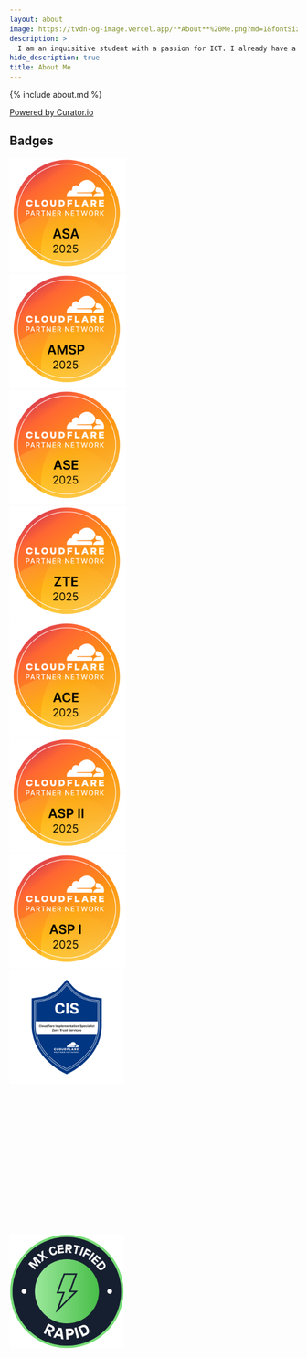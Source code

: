 ```yaml
---
layout: about
image: https://tvdn-og-image.vercel.app/**About**%20Me.png?md=1&fontSize=100px&images=https%3A%2F%2Fgithub.com%2FThomasIAm%2Fpersonal-site-hydejack%2Fraw%2F2bf26cb96f84ebcbf2f8b3e4b7d9f5f0633e6168%2Fassets%2Fglobal%2Fimg%2Fface%2Fface-2673x2673.jpg
description: >
  I am an inquisitive student with a passion for ICT. I already have a lot of experience and am always looking for ways to increase my knowledge.
hide_description: true
title: About Me
---
```


{% include about.md %}

<!-- Place <div> tag where you want the feed to appear -->
<div id="curator-feed-default-feed-layout"><a href="https://curator.io" target="_blank" class="crt-logo crt-tag">Powered by Curator.io</a></div>

## Badges

<div class="container">
  <div class="item">
    <a href="https://university.cloudflare.com/credential/verify/260ad5dc-bb33-4fea-be51-266c8e80553e" class="no-deco">
      <img src="/assets/about/asa.png"  style="max-height: 200px" glass="gray">
    </a>
  </div>
  
  <div class="item">
    <a href="https://university.cloudflare.com/credential/verify/f1db1fd9-e0dc-45eb-b111-47e0a884f24f" class="no-deco">
      <img src="/assets/about/amsp.png"  style="max-height: 200px">
    </a>
  </div>
  
  <div class="item">
    <a href="https://university.cloudflare.com/credential/verify/18688620-b859-4e55-8563-8eee8ed3e0d4" class="no-deco">
      <img src="/assets/about/ase.png"  style="max-height: 200px">
    </a>
  </div>

  <div class="item">
    <a href="https://university.cloudflare.com/credential/verify/b9b183ab-ff65-4c24-bc79-852aa73a08f4" class="no-deco">
      <img src="/assets/about/zte.png"  style="max-height: 200px">
    </a>
  </div>

  <div class="item">
    <a href="https://university.cloudflare.com/credential/verify/446f6fad-4737-477d-8db0-f425a704c134" class="no-deco">
      <img src="/assets/about/ace.png"  style="max-height: 200px">
    </a>
  </div>

  <div class="item">
    <a href="https://university.cloudflare.com/credential/verify/9f8ac9de-4b3c-45b5-b989-8a275a71e6f9" class="no-deco">
      <img src="/assets/about/asp2.png"  style="max-height: 200px">
    </a>
  </div>
  
  <div class="item">
    <a href="https://university.cloudflare.com/credential/verify/f85eccab-efbb-4538-a146-5bd0af56e2c3" class="no-deco">
      <img src="/assets/about/asp1.png"  style="max-height: 200px">
    </a>
  </div>
  
  <div class="item">
    <div data-iframe-width="150" data-iframe-height="270" data-share-badge-id="d8cb9547-4229-4a5b-94ed-df8bcc30c909" data-share-badge-host="https://www.credly.com"></div>
  </div>

  <div class="item">
    <div data-iframe-width="150" data-iframe-height="270" data-share-badge-id="da95d555-9d93-4e86-a1f9-6f8be6808c8c" data-share-badge-host="https://www.credly.com"></div>
  </div>
  
  <div class="item">
    <div data-iframe-width="150" data-iframe-height="270" data-share-badge-id="18f84f10-92f3-4667-9641-2eaa96ad23a4" data-share-badge-host="https://www.credly.com"></div>
  </div>

  <div class="item">
    <div data-iframe-width="150" data-iframe-height="270" data-share-badge-id="95589ee8-6ea0-473e-9e82-4e3987012877" data-share-badge-host="https://www.credly.com"></div>
  </div>
  
  <div class="item">
    <img src="/assets/about/cis.png"  style="max-height: 200px">
  </div>
  
  <div class="item" style="height: 260px;">
    <div data-iframe-width="150" data-iframe-height="270" data-share-badge-id="05cde803-0d94-47a5-82f9-a8544f93e681" data-share-badge-host="https://www.credly.com">
    </div>
  </div>
  
  <div class="item">
    <a href="https://academy.mendix.com/link/certifications/23/rapid" class="no-deco">
      <img src="/assets/about/rapid.png"  style="max-height: 200px">
    </a>
  </div>
  
  <div class="item" style="height: 260px;">
    <div data-iframe-width="150" data-iframe-height="270" data-share-badge-id="67afd7d7-b335-419a-91bc-61661bf7b0ab" data-share-badge-host="https://www.credly.com"></div>
  </div>

  <div class="item" style="height: 260px;">
    <div data-iframe-width="150" data-iframe-height="260" data-share-badge-id="352815b1-a44e-4e0f-8f47-91ffeeda86ae" data-share-badge-host="https://www.credly.com" class="item"></div>
  </div>
</div>

<script type="text/javascript" async src="//cdn.credly.com/assets/utilities/embed.js"></script>

<!-- The Javascript can be moved to the end of the html page before the </body> tag -->
<script type="text/javascript">
/* curator-feed-default-feed-layout */
(function(){
var i,e,d=document,s="script";i=d.createElement("script");i.async=1;i.charset="UTF-8";
i.src="https://cdn.curator.io/published/d3dd56e8-3661-44ae-bb64-1893b381f0c2.js";
e=d.getElementsByTagName(s)[0];e.parentNode.insertBefore(i, e);
})();
</script>
